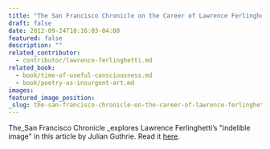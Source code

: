 ```yaml
---
title: "The San Francisco Chronicle on the Career of Lawrence Ferlinghetti"
draft: false
date: 2012-09-24T18:16:03-04:00
featured: false
description: ""
related_contributor:
  - contributor/lawrence-ferlinghetti.md
related_book:
  - book/time-of-useful-consciousness.md
  - book/poetry-as-insurgent-art.md
images:
featured_image_position: 
_slug: the-san-francisco-chronicle-on-the-career-of-lawrence-ferlinghetti
---
```


The_San Francisco Chronicle _explores Lawrence Ferlinghetti’s "indelible image" in this article by Julian Guthrie. Read it [here](http://www.sfgate.com/books/article/Lawrence-Ferlinghetti-s-indelible-image-3886925.php).

